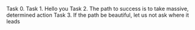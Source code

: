 Task 0. <o>
Task 1. Hello you
Task 2. The path to success is to take massive, determined action
Task 3. If the path be beautiful, let us not ask where it leads
